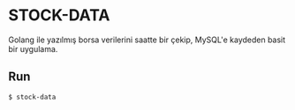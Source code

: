 # STOCK-DATA

Golang ile yazılmış borsa verilerini saatte bir çekip, MySQL'e kaydeden basit bir uygulama.

## Run

```bash
$ stock-data
```
